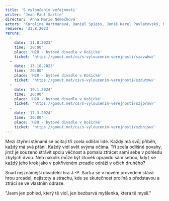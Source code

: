 ```yaml
---
title: 'S vyloučením veřejnosti'
writer: 'Jean-Paul Sartre'
director: 'Anna Marie Němečková'
actors: 'Karolína Hartmanová, Daniel Spiess, Jonáš Karel Pavlatovský, Kateřina Guthová'
remiere: '31.8.2023'
reruns:
  -  
    date: '31.8.2023'
    time: '20:00'
    place: 'H2O - bytové divadlo v Košické'
    ticket: 'https://goout.net/cs/s-vyloucenim-verejnosti/szavwhw/'
  -
    date: '13.10.2023'
    time: '20:00'
    place: 'H2O - bytové divadlo v Košické'
    ticket: 'https://goout.net/cs/s-vyloucenim-verejnosti/szdutmw/'
  -
    date: '19.1.2024'
    time: '20:00'
    place: 'H2O - bytové divadlo v Košické'
    ticket: 'https://goout.net/cs/s-vyloucenim-verejnosti/szjprsw/'
  -
    date: '17.3.2024'
    time: '20:00'
    place: 'H2O - bytové divadlo v Košické'
    ticket: 'https://goout.net/cs/s-vyloucenim-verejnosti/szbhiyw/'
---
```

Mezi čtyřmi stěnami se ocitají tři zcela odlišní lidé. Každý má svůj příběh, každý má svá přání. Každý vidí svět svýma očima. Tři zcela odlišné povahy, jimž je souzeno strávit spolu věčnost a pomalu ztrácet sami sebe v pohledu zbylých dvou. Neb nakolik může být člověk opravdu sám sebou, když se každý jeho krok jako v pokřiveném zrcadle odráží v očích druhého? 

Snad nejznámější divadelní hra J.-P. Sartra se v novém provedení stává hrou zrcadel, nejistoty a strachu, kde se skutečnost prolíná s představou a ztrácí se ve vlastním odraze.

"Jsem jen pohled, který tě vidí, jen bezbarvá myšlenka, která tě myslí."
